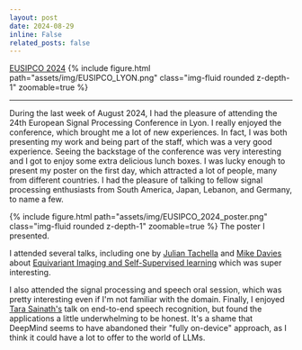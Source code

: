 ```yaml
---
layout: post
date: 2024-08-29
inline: False
related_posts: false
---
```


[EUSIPCO 2024](https://eusipcolyon.sciencesconf.org/)
{% include figure.html path="assets/img/EUSIPCO_LYON.png" class="img-fluid rounded z-depth-1" zoomable=true %}

***

During the last week of August 2024, I had the pleasure of attending the 24th European Signal Processing Conference in Lyon.
I really enjoyed the conference, which brought me a lot of new experiences. In fact, I was both presenting my work and being part of the staff, which was a very good experience.
Seeing the backstage of the conference was very interesting and I got to enjoy some extra delicious lunch boxes.
I was lucky enough to present my poster on the first day, which attracted a lot of people, many from different countries.
I had the pleasure of talking to fellow signal processing enthusiasts from South America, Japan, Lebanon, and Germany, to name a few.

{% include figure.html path="assets/img/EUSIPCO_2024_poster.png" class="img-fluid rounded z-depth-1" zoomable=true %}
The poster I presented.

I attended several talks, including one by [Julian Tachella](https://tachella.github.io/) and [Mike Davies](https://www.eng.ed.ac.uk/about/people/professor-michael-e-davies) about [Equivariant Imaging and Self-Supervised learning](https://tachella.github.io/projects/selfsuptutorial/) which was super interesting.

I also attended the signal processing and speech oral session, which was pretty interesting even if I'm not familiar with the domain.
Finally, I enjoyed [Tara Sainath's](https://sites.google.com/site/tsainath/) talk on end-to-end speech recognition, but found the applications a little underwhelming to be honest. It's a shame that DeepMind seems to have abandoned their "fully on-device" approach, as I think it could have a lot to offer to the world of LLMs.
